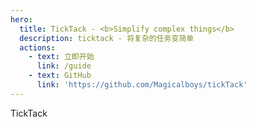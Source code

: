 ```yaml
---
hero:
  title: TickTack - <b>Simplify complex things</b>
  description: ticktack - 将复杂的任务变简单
  actions:
    - text: 立即开始
      link: /guide
    - text: GitHub
      link: 'https://github.com/Magicalboys/tickTack'
---
```

TickTack
